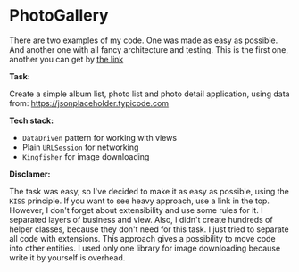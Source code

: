 # PhotoGallery

There are two examples of my code. One was made as easy as possible. And another one with all fancy architecture and testing. This is the first one, another you can get by [the link](https://github.com/Atimca/Currencies)

**Task:**

Create a simple album list, photo list and photo detail application, using data from:
https://jsonplaceholder.typicode.com

**Tech stack:**

- `DataDriven` pattern for working with views  
- Plain `URLSession` for networking  
- `Kingfisher` for image downloading

**Disclamer:**

The task was easy, so I've decided to make it as easy as possible, using the `KISS` principle. If you want to see heavy approach, use a link in the top. However, I don't forget about extensibility and use some rules for it. I separated layers of business and view. Also, I didn't create hundreds of helper classes, because they don't need for this task. I just tried to separate all code with extensions. This approach gives a possibility to move code into other entities.  I used only one library for image downloading because write it by yourself is overhead.
